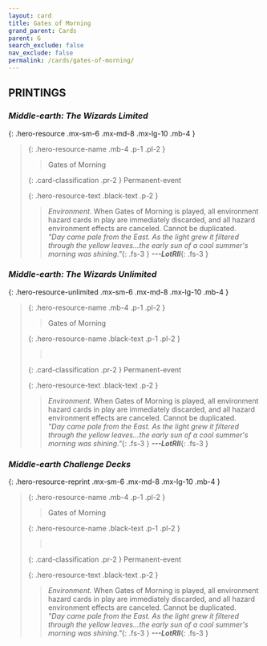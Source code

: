 ```yaml
---
layout: card
title: Gates of Morning
grand_parent: Cards
parent: G
search_exclude: false
nav_exclude: false
permalink: /cards/gates-of-morning/
---
```


## PRINTINGS


### _Middle-earth: The Wizards Limited_

{: .hero-resource .mx-sm-6 .mx-md-8 .mx-lg-10 .mb-4 }
> {: .hero-resource-name .mb-4 .p-1 .pl-2 }
> > <div class="card-mp"></div>
> > <div class="card-name">Gates of Morning</div>
>
> {: .card-classification .pr-2 }
> Permanent-event
>
> {: .hero-resource-text .black-text .p-2 }
> > _Environment._ When Gates of Morning is played, all environment hazard cards in play are immediately discarded, and all hazard environment effects are canceled. Cannot be duplicated. <br>_"Day came pale from the East. As the light grew it filtered through the yellow leaves...the early sun of a cool summer's morning was shining."_{: .fs-3 } ***---&#65279;LotRII***{: .fs-3 } 
> 

### _Middle-earth: The Wizards Unlimited_

{: .hero-resource-unlimited .mx-sm-6 .mx-md-8 .mx-lg-10 .mb-4 }
> {: .hero-resource-name .mb-4 .p-1 .pl-2 }
> > <div class="card-mp"></div>
> > <div class="card-name">Gates of Morning</div>
>
> {: .hero-resource-name .black-text .p-1 .pl-2 }
> > &nbsp;
>
> {: .card-classification .pr-2 }
> Permanent-event
>
> {: .hero-resource-text .black-text .p-2 }
> > _Environment._ When Gates of Morning is played, all environment hazard cards in play are immediately discarded, and all hazard environment effects are canceled. Cannot be duplicated. <br>_"Day came pale from the East. As the light grew it filtered through the yellow leaves...the early sun of a cool summer's morning was shining."_{: .fs-3 } ***---&#65279;LotRII***{: .fs-3 } 
> 

### _Middle-earth Challenge Decks_

{: .hero-resource-reprint .mx-sm-6 .mx-md-8 .mx-lg-10 .mb-4 }
> {: .hero-resource-name .mb-4 .p-1 .pl-2 }
> > <div class="card-mp"></div>
> > <div class="card-name">Gates of Morning</div>
>
> {: .hero-resource-name .black-text .p-1 .pl-2 }
> > &nbsp;
>
> {: .card-classification .pr-2 }
> Permanent-event
>
> {: .hero-resource-text .black-text .p-2 }
> > _Environment._ When Gates of Morning is played, all environment hazard cards in play are immediately discarded, and all hazard environment effects are canceled. Cannot be duplicated. <br>_"Day came pale from the East. As the light grew it filtered through the yellow leaves...the early sun of a cool summer's morning was shining."_{: .fs-3 } ***---&#65279;LotRII***{: .fs-3 } 
> 
